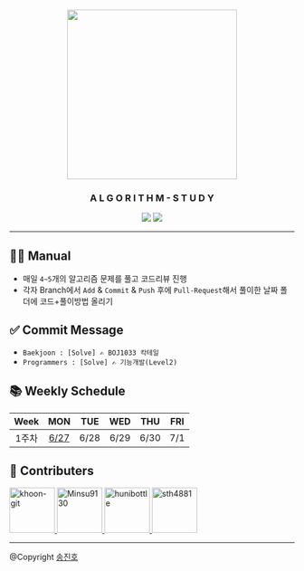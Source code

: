 <div align="center">
  <h3><img src="https://images.velog.io/images/kyle/post/b43968c8-412e-4bad-9e02-805bd14d5445/what-is-an-algorithm.png" height="300"/></h3>
  <h3>A L G O R I T H M - S T U D Y</h3>
  <img src="https://img.shields.io/badge/java-%23ED8B00.svg?style=for-the-badge&logo=java&logoColor=white"/>
  <img src="https://img.shields.io/badge/python-3670A0?style=for-the-badge&logo=python&logoColor=ffdd54"/>
</div>

---

## 👨‍💻 Manual
- 매일 `4~5`개의 알고리즘 문제를 풀고 코드리뷰 진행
- 각자 Branch에서 `Add` & `Commit` & `Push` 후에 `Pull-Request`해서 풀이한 날짜 폴더에 코드+풀이방법 올리기

## ✅ Commit Message
- `Baekjoon : [Solve] ✍ BOJ1033 칵테일`
- `Programmers : [Solve] ✍ 기능개발(Level2)`

## 📚 Weekly Schedule
|Week| MON | TUE | WED | THU | FRI |
|:--:|:---:|:---:|:---:|:---:|:---:|
|1주차|[6/27](https://github.com/MaeMaeGong/Coding-Test-Study/tree/main/Weeks/Week01/MON)|6/28|6/29|6/30|7/1|

## 🤝 Contributers
<a href = "https://github.com/khoon-git">
  <img src="https://avatars.githubusercontent.com/u/71899948?v=4" alt="khoon-git" width="80" style="max-width:100%" />
</a>
<a href = "https://github.com/Minsu9130">
  <img src="https://avatars.githubusercontent.com/u/85939586?v=4" alt="Minsu9130" width="80" style="max-width:100%" />
</a>
<a href = "https://github.com/hunibottle">
  <img src="https://avatars.githubusercontent.com/u/96459377?v=4" alt="hunibottle" width="80" style="max-width:100%" />
</a>
<a href = "https://github.com/sth4881">
  <img src="https://avatars.githubusercontent.com/u/46771903?v=4" alt="sth4881" width="80" style="max-width:100%" />
</a>

---

@Copyright <a href = "https://github.com/sth4881">송진호</a>